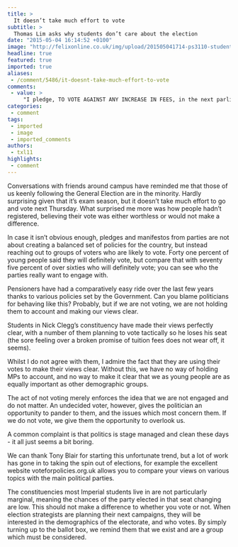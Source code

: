 ```yaml
---
title: >
  It doesn’t take much effort to vote
subtitle: >
  Thomas Lim asks why students don’t care about the election
date: "2015-05-04 16:14:52 +0100"
image: "http://felixonline.co.uk/img/upload/201505041714-ps3110-studentvoting.jpg"
headline: true
featured: true
imported: true
aliases:
 - /comment/5486/it-doesnt-take-much-effort-to-vote
comments:
 - value: >
     "I pledge, TO VOTE AGAINST ANY INCREASE IN FEES, in the next parliament and to pressure the government to introduce A FAIRER ALTERNATIVE." <br> <br>That is what Nick Clegg said. Many stupidly believed him and voted. Now we pay £9k a year. <br> <br>It's not just a one-off, history is full of examples of politicians lying to get elected. Voters can't do anything except put up with it, until another politician comes along saying THIS TIME it will be different. <br> <br>Actually we CAN hold the system to account without voting, the best way I can see is emigration. Deny the politicians your future labour, deny them your tax revenue, deny them your participation in economic, social and cultural life. Emigrate because you can put behind you this shitty UK housing sector. Emigrate because there are other better managed countries which are run in the interests of the many and not the few. <br> <br>One election day I will be researching the country I want to emigrate to after my degree. That is a far better use of my time.,This picture is
categories:
 - comment
tags:
 - imported
 - image
 - imported_comments
authors:
 - txl11
highlights:
 - comment
---
```


Conversations with friends around campus have reminded me that those of us keenly following the General Election are in the minority. Hardly surprising given that it’s exam season, but it doesn’t take much effort to go and vote next Thursday. What surprised me more was how people hadn’t registered, believing their vote was either worthless or would not make a difference.

In case it isn’t obvious enough, pledges and manifestos from parties are not about creating a balanced set of policies for the country, but instead reaching out to groups of voters who are likely to vote. Forty one percent of young people said they will definitely vote, but compare that with seventy five percent of over sixties who will definitely vote; you can see who the parties really want to engage with.

Pensioners have had a comparatively easy ride over the last few years thanks to various policies set by the Government. Can you blame politicians for behaving like this? Probably, but if we are not voting, we are not holding them to account and making our views clear.

Students in Nick Clegg’s constituency have made their views perfectly clear, with a number of them planning to vote tactically so he loses his seat (the sore feeling over a broken promise of tuition fees does not wear off, it seems).

Whilst I do not agree with them, I admire the fact that they are using their votes to make their views clear. Without this, we have no way of holding MPs to account, and no way to make it clear that we as young people are as equally important as other demographic groups.

The act of not voting merely enforces the idea that we are not engaged and do not matter. An undecided voter, however, gives the politician an opportunity to pander to them, and the issues which most concern them. If we do not vote, we give them the opportunity to overlook us.

A common complaint is that politics is stage managed and clean these days - it all just seems a bit boring.

We can thank Tony Blair for starting this unfortunate trend, but a lot of work has gone in to taking the spin out of elections, for example the excellent website voteforpolicies.org.uk allows you to compare your views on various topics with the main political parties.

The constituencies most Imperial students live in are not particularly marginal, meaning the chances of the party elected in that seat changing are low. This should not make a difference to whether you vote or not. When election strategists are planning their next campaigns, they will be interested in the demographics of the electorate, and who votes. By simply turning up to the ballot box, we remind them that we exist and are a group which must be considered.
